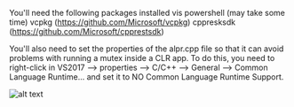 You'll need the following packages installed vis powershell (may take some time)
vcpkg (https://github.com/Microsoft/vcpkg)
cppresksdk (https://github.com/Microsoft/cpprestsdk)

You'll also need to set the properties of the alpr.cpp file so that it can avoid problems with running a mutex inside a CLR app. To do this, you need to right-click in VS2017 --> properties --> C/C++ --> General --> Common Language Runtime... and set it to NO Common Language Runtime Support.

![alt text](https://github.com/pjvance/OpenAlpr_Forms_Demo/blob/master/2018-03-30.png)
